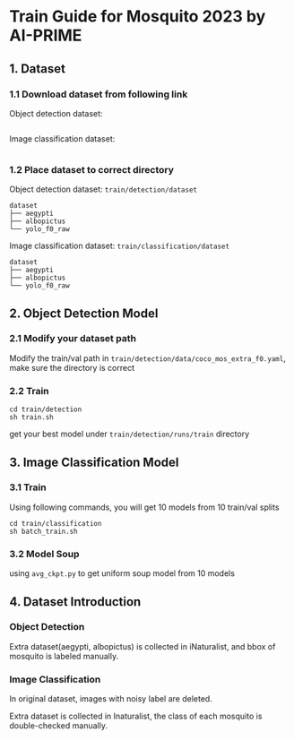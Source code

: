 # Train Guide for Mosquito 2023 by AI-PRIME

## 1. Dataset

### 1.1 Download dataset from following link

Object detection dataset:
```

```
Image classification dataset:
```

```
### 1.2 Place dataset to correct directory

Object detection dataset: `train/detection/dataset`
```
dataset
├── aegypti
├── albopictus
└── yolo_f0_raw
```
Image classification dataset: `train/classification/dataset`
```
dataset
├── aegypti
├── albopictus
└── yolo_f0_raw
```
## 2. Object Detection Model

### 2.1 Modify your dataset path
Modify the train/val path in `train/detection/data/coco_mos_extra_f0.yaml`, make sure the directory is correct


### 2.2 Train
 
```
cd train/detection
sh train.sh
```
get your best model under `train/detection/runs/train` directory

## 3. Image Classification Model

### 3.1 Train
Using following commands, you will get 10 models from 10 train/val splits
```
cd train/classification
sh batch_train.sh
```
### 3.2 Model Soup
using `avg_ckpt.py` to get uniform soup model from 10 models

## 4. Dataset Introduction

### Object Detection

Extra dataset(aegypti, albopictus) is collected in iNaturalist, and bbox of mosquito is labeled manually.

### Image Classification

In original dataset, images with noisy label are deleted.

Extra dataset is collected in Inaturalist, the class of each mosquito is double-checked manually.
